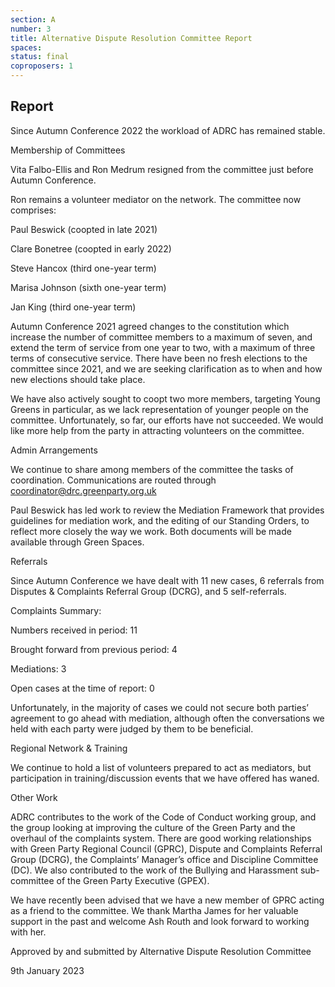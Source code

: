 ```yaml
---
section: A
number: 3
title: Alternative Dispute Resolution Committee Report
spaces:
status: final
coproposers: 1
---
```

## Report

Since Autumn Conference 2022 the workload of ADRC has remained stable.

Membership of Committees

Vita Falbo-Ellis and Ron Medrum resigned from the committee just before Autumn Conference.

Ron remains a volunteer mediator on the network.
The committee now comprises:

Paul Beswick (coopted in late 2021)

Clare Bonetree (coopted in early 2022)

Steve Hancox (third one-year term)

Marisa Johnson (sixth one-year term)

Jan King (third one-year term)

Autumn Conference 2021 agreed changes to the constitution which increase the number of committee members to a maximum of seven, and extend the term of service from one year to two, with a maximum of three terms of consecutive service. There have been no fresh elections to the committee since 2021, and we are seeking clarification as to when and how new elections should take place.

We have also actively sought to coopt two more members, targeting Young Greens in particular, as we lack representation of younger people on the committee. Unfortunately, so far, our efforts have not succeeded. We would like more help from the party in attracting volunteers on the committee.

Admin Arrangements

We continue to share among members of the committee the tasks of coordination. Communications are routed through coordinator@drc.greenparty.org.uk

Paul Beswick has led work to review the Mediation Framework that provides guidelines for mediation work, and the editing of our Standing Orders, to reflect more closely the way we work. Both documents will be made available through Green Spaces.

Referrals

Since Autumn Conference we have dealt with 11 new cases,  6 referrals from Disputes & Complaints Referral Group (DCRG), and 5 self-referrals.

Complaints Summary:

Numbers received in period: 11

Brought forward from previous period: 4

Mediations: 3

Open cases at the time of report: 0

Unfortunately, in the majority of cases we could not secure both parties’ agreement to go ahead with mediation, although often the conversations we held with each party were judged by them to be beneficial.

Regional Network & Training

We continue to hold a list of volunteers prepared to act as mediators, but participation in training/discussion events that we have offered has waned.

Other Work

ADRC contributes to the work of the Code of Conduct working group, and the group looking at improving the culture of the Green Party and the overhaul of the complaints system. There are good working relationships with Green Party Regional Council (GPRC), Dispute and Complaints Referral Group (DCRG), the Complaints’ Manager’s office and Discipline Committee (DC). We also contributed to the work of the  Bullying and Harassment sub-committee of the Green Party Executive (GPEX).

We have recently been advised that we have a new member of GPRC acting as a friend to the committee. We thank Martha James for her valuable support in the past and welcome Ash Routh and look forward to working with her.

Approved by and submitted by Alternative Dispute Resolution Committee

9th January 2023
